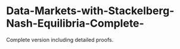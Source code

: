 # Data-Markets-with-Stackelberg-Nash-Equilibria-Complete-

Complete version including detailed proofs.

